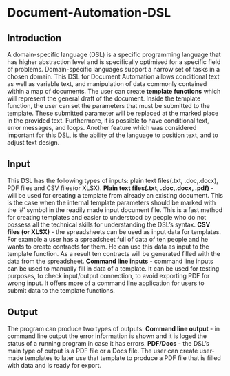 # Document-Automation-DSL

## Introduction

A domain-specific language (DSL) is a specific programming language that has higher abstraction level and is specifically optimisеd for a specific field of problems. Domain-specific languages support a narrow set of tasks in a chosen domain.  This DSL for Document Automation allows conditional text as well as vаriable text, and manipulation of data commonly contained within a map of documents. The user can create **template functions** which will represent the general draft of the document. Inside the template function, the user can set the parameters that must be submitted to the template. These submitted parameter will be replaced at the marked place in the provided text. Furthermore, it is possible to have conditional text, error messages, and loops. Another feature which was considered important for this DSL, is the ability of the language to position text, and to adjust text design.

## Input
This DSL has the following types of inputs: plain text files(.txt, .doc,.docx), PDF files and CSV files(or XLSX).
**Plain text files(.txt, .doc,.docx, .pdf)** - will be used for creating a template from already an existing document. This is the case when the internal template parameters should be marked with the ‘#’ symbol in the readily made input document file. This is a fast method for creating templates and easier to understood by people who do not possess all the technical skills for understanding the DSL’s syntax.
**CSV files (or XLSX)** - the spreadsheets can be used as input data for templates. For example a user has a spreadsheet full of data of ten people and he wants to create contracts for them. He can use this data as input to the template function. As a result ten contracts will be generated filled with the data from the spreadsheet.
**Command line inputs** - command line inputs can be used to manually fill in data of a template. It can be used for testing purposes, to check input/output connection, to avoid exporting PDF for wrong input. It offers more of a command line application for users to submit data to the template functions.

## Output
The program can produce two types of outputs:
**Command line output** - in command line output the error information is shown and it is loged the status of a running program in case it has errors.
**PDF/Docs**  - the DSL’s main type of output is a PDF file or a Docs file. The user can create user-made templates to later use that template to produce a PDF file that is filled with data and is ready for export.

